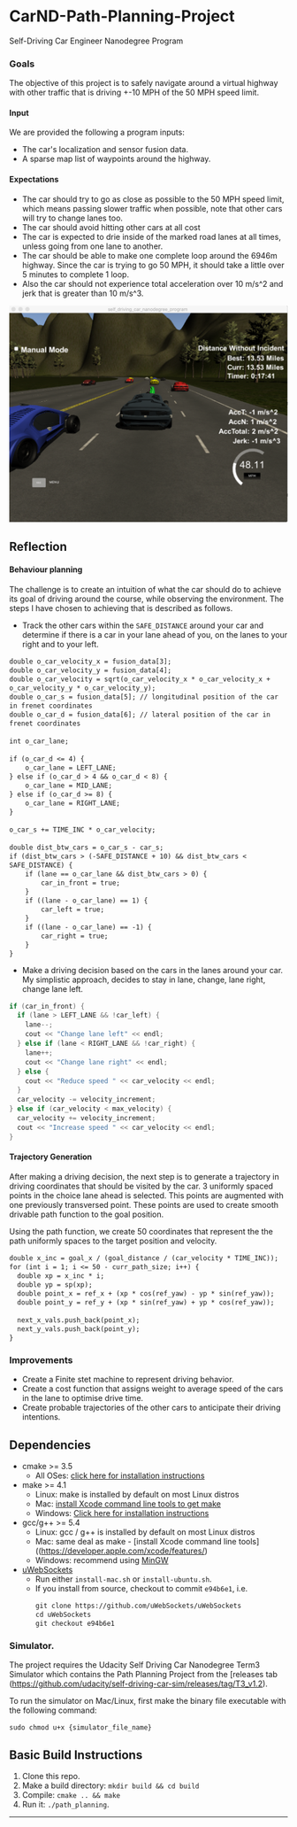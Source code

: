 # CarND-Path-Planning-Project
Self-Driving Car Engineer Nanodegree Program
   

### Goals
The objective of this project is to safely navigate around a virtual highway with other traffic that is driving +-10 MPH of the 50 MPH speed limit. 

#### Input
We are provided  the following a program inputs:
* The car's localization and sensor fusion data.
* A sparse map list of waypoints around the highway. 

#### Expectations
* The car should try to go as close as possible to the 50 MPH speed limit, which means passing slower traffic when possible, note that other cars will try to change lanes too. 
* The car should avoid hitting other cars at all cost 
* The car is expected to drie inside of the marked road lanes at all times, unless going from one lane to another. 
* The car should be able to make one complete loop around the 6946m highway. Since the car is trying to go 50 MPH, it should take a little over 5 minutes to complete 1 loop. 
* Also the car should not experience total acceleration over 10 m/s^2 and jerk that is greater than 10 m/s^3.

![Highway driving][image1]

[image1]: ./images/highway-driving.png "Highway driving"

## Reflection
#### Behaviour planning
The challenge is to create an intuition of what the car should do to achieve its goal of driving around the course, while
observing the environment.
The steps I have chosen to achieving that is described as follows.

* Track the other cars within the `SAFE_DISTANCE` around your car and determine if there is a car in your lane ahead of you, on the lanes to your right and to your left.

```
double o_car_velocity_x = fusion_data[3];
double o_car_velocity_y = fusion_data[4];
double o_car_velocity = sqrt(o_car_velocity_x * o_car_velocity_x + o_car_velocity_y * o_car_velocity_y);
double o_car_s = fusion_data[5]; // longitudinal position of the car in frenet coordinates
double o_car_d = fusion_data[6]; // lateral position of the car in frenet coordinates

int o_car_lane;

if (o_car_d <= 4) {
    o_car_lane = LEFT_LANE;
} else if (o_car_d > 4 && o_car_d < 8) {
    o_car_lane = MID_LANE;
} else if (o_car_d >= 8) {
    o_car_lane = RIGHT_LANE;
}

o_car_s += TIME_INC * o_car_velocity;

double dist_btw_cars = o_car_s - car_s;
if (dist_btw_cars > (-SAFE_DISTANCE + 10) && dist_btw_cars < SAFE_DISTANCE) {
    if (lane == o_car_lane && dist_btw_cars > 0) {
        car_in_front = true;
    }
    if ((lane - o_car_lane) == 1) {
        car_left = true;
    }
    if ((lane - o_car_lane) == -1) {
        car_right = true;
    }
}
```

* Make a driving decision based on the cars in the lanes around your car. My simplistic approach, decides to stay in lane, change, lane right, change lane left. 

```c
if (car_in_front) {
  if (lane > LEFT_LANE && !car_left) {
    lane--;
    cout << "Change lane left" << endl;
  } else if (lane < RIGHT_LANE && !car_right) {
    lane++;
    cout << "Change lane right" << endl;
  } else {
    cout << "Reduce speed " << car_velocity << endl;
  }
  car_velocity -= velocity_increment;
} else if (car_velocity < max_velocity) {
  car_velocity += velocity_increment;
  cout << "Increase speed " << car_velocity << endl;
}
```

#### Trajectory Generation
After making a driving decision, the next step is to generate a trajectory in driving coordinates that should be visited by the car.
3 uniformly spaced points in the choice lane ahead is selected. This points are augmented with one previously transversed point.
These points are used to create smooth drivable path function to the goal position.

Using the path function, we create 50 coordinates that represent the the path uniformly spaces to the target position and velocity.

```
double x_inc = goal_x / (goal_distance / (car_velocity * TIME_INC));
for (int i = 1; i <= 50 - curr_path_size; i++) {
  double xp = x_inc * i;
  double yp = sp(xp);
  double point_x = ref_x + (xp * cos(ref_yaw) - yp * sin(ref_yaw));
  double point_y = ref_y + (xp * sin(ref_yaw) + yp * cos(ref_yaw));

  next_x_vals.push_back(point_x);
  next_y_vals.push_back(point_y);
}

``` 

### Improvements
* Create a Finite stet machine to represent driving behavior.
* Create a cost function that assigns weight to average speed of the cars in the lane to optimise drive time.
* Create probable trajectories of the other cars to anticipate their driving intentions.

## Dependencies

* cmake >= 3.5
  * All OSes: [click here for installation instructions](https://cmake.org/install/)
* make >= 4.1
  * Linux: make is installed by default on most Linux distros
  * Mac: [install Xcode command line tools to get make](https://developer.apple.com/xcode/features/)
  * Windows: [Click here for installation instructions](http://gnuwin32.sourceforge.net/packages/make.htm)
* gcc/g++ >= 5.4
  * Linux: gcc / g++ is installed by default on most Linux distros
  * Mac: same deal as make - [install Xcode command line tools]((https://developer.apple.com/xcode/features/)
  * Windows: recommend using [MinGW](http://www.mingw.org/)
* [uWebSockets](https://github.com/uWebSockets/uWebSockets)
  * Run either `install-mac.sh` or `install-ubuntu.sh`.
  * If you install from source, checkout to commit `e94b6e1`, i.e.
    ```
    git clone https://github.com/uWebSockets/uWebSockets 
    cd uWebSockets
    git checkout e94b6e1
    ```
### Simulator.
The project requires the Udacity Self Driving Car Nanodegree Term3 Simulator which contains the Path Planning Project from the [releases tab (https://github.com/udacity/self-driving-car-sim/releases/tag/T3_v1.2).  

To run the simulator on Mac/Linux, first make the binary file executable with the following command:
```shell
sudo chmod u+x {simulator_file_name}
```

## Basic Build Instructions

1. Clone this repo.
2. Make a build directory: `mkdir build && cd build`
3. Compile: `cmake .. && make`
4. Run it: `./path_planning`.
---